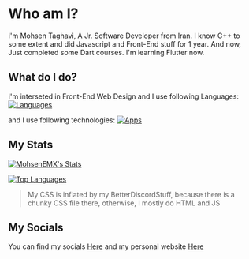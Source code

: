 # Who am I?
I'm Mohsen Taghavi, A Jr. Software Developer from Iran.
I know C++ to some extent and did Javascript and Front-End stuff for 1 year. And now, Just completed some Dart courses. I'm learning Flutter now.
## What do I do?
I'm interseted in Front-End Web Design and I use following Languages:
[![Languages](https://skillicons.dev/icons?i=cpp,md,html,css,js,dart,flutter&theme=dark)](#)



and I use following technologies:
[![Apps](https://skillicons.dev/icons?i=discord,ps,pr,arduino,github,unity,vscode,visualstudio&theme=dark)](#)

## My Stats
<a href="http://www.github.com/MohsenEMX"><img src="https://github-readme-stats.vercel.app/api?username=MohsenEMX&show_icons=true&hide=&count_private=true&title_color=0891b2&text_color=ffffff&icon_color=ffffff&bg_color=1c1917&hide_border=true&show_icons=true" alt="MohsenEMX's Stats" /></a>



<a href="https://github.com/MohsenEMX" align="left"><img src="https://github-readme-stats.vercel.app/api/top-langs/?username=MohsenEMX&langs_count=10&title_color=0891b2&text_color=ffffff&icon_color=ffffff&bg_color=1c1917&hide_border=true&locale=en&custom_title=Top%20%Languages" alt="Top Languages" /></a>
> My CSS is inflated by my BetterDiscordStuff, because there is a chunky CSS file there, otherwise, I mostly do HTML and JS
## My Socials
You can find my socials [Here](https://s.nashef.ir/?u=social) and my personal website [Here](https://en.mohsentaghavi.ir)
